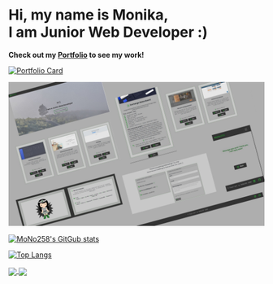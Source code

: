 # Hi, my name is **Monika**, <br /> I am Junior Web Developer :)

**Check out my [Portfolio](https://mono258-portfolio.herokuapp.com/) to see my work!**

[![Portfolio Card](https://github-readme-stats.vercel.app/api/pin/?username=mono258&repo=portfolio&title_color=309638&icon_color=309638&bg_color=333333&text_color=AEAEAE)](https://mono258-portfolio.herokuapp.com/)

![screenshot](https://github.com/MoNo258/MoNo258/raw/master/src/assets/portfolio2.jpg "Portfolio screenshot")
<br />

[![MoNo258's GitGub stats](https://github-readme-stats.vercel.app/api?username=mono258&show_icons=true&title_color=309638&icon_color=309638&bg_color=333333&text_color=AEAEAE&include_all_commits=true)](https://github.com/MoNo258/Portfolio)

[![Top Langs](https://github-readme-stats.vercel.app/api/top-langs/?username=mono258&layout=compact&title_color=309638&icon_color=309638&bg_color=333333&text_color=AEAEAE)](https://github.com/MoNo258/Portfolio)

<a href="https://mono258.github.io/Exchange_Rates_Board-project">
  <img align="center" src="https://github-readme-stats.vercel.app/api/pin/?username=mono258&repo=Exchange_Rates_Board-project&title_color=309638&icon_color=309638&bg_color=333333&text_color=AEAEAE" />
</a>
<a href="https://mono258.github.io/Share_because_you_care">
  <img align="center" src="https://github-readme-stats.vercel.app/api/pin/?username=mono258&repo=Share_because_you_care&title_color=309638&icon_color=309638&bg_color=333333&text_color=AEAEAE" />
</a>


